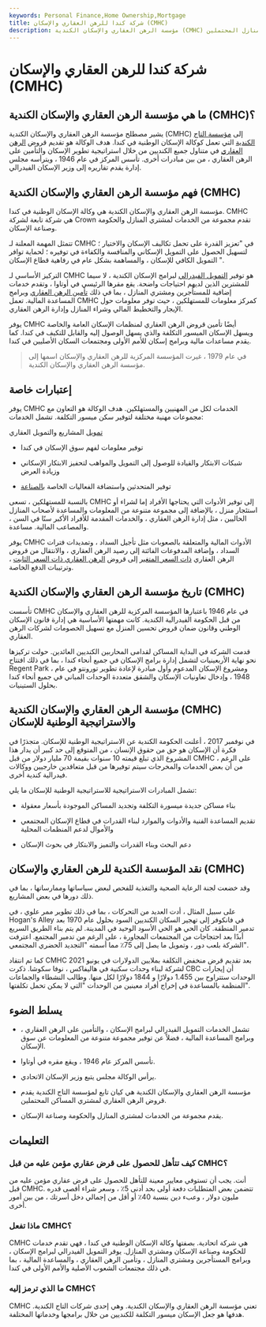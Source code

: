 ```yaml
---
keywords: Personal Finance,Home Ownership,Mortgage
title: شركة كندا للرهن العقاري والإسكان (CMHC)
description: مؤسسة الرهن العقاري والإسكان الكندية (CMHC) هي وكالة الإسكان الوطنية في كندا ، وتقدم قروض الرهن العقاري لمشتري المنازل المحتملين.
---
```


# شركة كندا للرهن العقاري والإسكان (CMHC)
## ما هي مؤسسة الرهن العقاري والإسكان الكندية (CMHC)؟

يشير مصطلح مؤسسة الرهن العقاري والإسكان الكندية (CMHC) إلى [مؤسسة التاج الكندية](/crowncorporation) التي تعمل كوكالة الإسكان الوطنية في كندا. هدف الوكالة هو تقديم قروض [الرهن العقاري](/mortgage) في متناول جميع الكنديين من خلال استراتيجية تطوير الإسكان والتأمين على الرهن العقاري ، من بين مبادرات أخرى. تأسس المركز في عام 1946 ، ويترأسه مجلس إدارة يقدم تقاريره إلى وزير الإسكان الفيدرالي.

## فهم مؤسسة الرهن العقاري والإسكان الكندية (CMHC)

مؤسسة الرهن العقاري والإسكان الكندية هي وكالة الإسكان الوطنية في كندا. CMHC هي شركة تابعة لشركة Crown تقدم مجموعة من الخدمات لمشتري المنازل والحكومة وصناعة الإسكان.

تتمثل المهمة المعلنة لـ CMHC في "تعزيز القدرة على تحمل تكاليف الإسكان والاختيار ؛ لتسهيل الحصول على التمويل الإسكاني والمنافسة والكفاءة في توفيره ؛ لحماية توافر التمويل الكافي للإسكان ، والمساهمة بشكل عام في رفاهية قطاع الإسكان ".

التركيز الأساسي لـ CMHC هو توفير [التمويل الفيدرالي](/federalfunds) لبرامج الإسكان الكندية ، لا سيما للمشترين الذين لديهم احتياجات واضحة. يقع مقرها الرئيسي في أوتاوا ، وتقدم خدمات إضافية للمستأجرين ومشتري المنازل ، بما في ذلك [تأمين الرهن العقاري](/mortgage-insurance) وبرامج المساعدة المالية. تعمل CMHC كمركز معلومات للمستهلكين ، حيث توفر معلومات حول الإيجار والتخطيط المالي وشراء المنازل وإدارة الرهن العقاري.

يوفر CMHC أيضًا تأمين قروض الرهن العقاري لمنظمات الإسكان العامة والخاصة ويسهل الإسكان الميسور التكلفة والذي يسهل الوصول إليه والقابل للتكيف في كندا. كما يقدم مساعدات مالية وبرامج إسكان للأمم الأولى ومجتمعات السكان الأصليين في كندا.

> في عام 1979 ، غيرت المؤسسة المركزية للرهن العقاري والإسكان اسمها إلى مؤسسة الرهن العقاري والإسكان الكندية.

>

## إعتبارات خاصة

يوفر CMHC الخدمات لكل من المهنيين والمستهلكين. هدف الوكالة هو التعاون مع مجموعات مهنية مختلفة لتوفير سكن ميسور التكلفة. تشمل الخدمات:

[تمويل](/financing) المشاريع والتمويل العقاري

- توفير معلومات لفهم سوق الإسكان في كندا

- شبكات الابتكار والقيادة للوصول إلى التمويل والمواهب لتحفيز الابتكار الإسكاني وزيادة العرض

- توفير المتحدثين واستضافة الفعاليات الخاصة [بالصناعة](/industry)

بالنسبة للمستهلكين ، تسعى CMHC إلى توفير الأدوات التي يحتاجها الأفراد إما لشراء أو استئجار منزل ، بالإضافة إلى مجموعة متنوعة من المعلومات والمساعدة لأصحاب المنازل الحاليين ، مثل إدارة الرهن العقاري ، والخدمات المقدمة للأفراد الأكبر سنًا في السن ، والمصاعب المالية. مساعدة.

يوفر CMHC الأدوات المالية والمتعلقة بالصعوبات مثل تأجيل السداد ، وتمديدات فترات السداد ، وإضافة المدفوعات الفائتة إلى رصيد الرهن العقاري ، والانتقال من قروض الرهن العقاري [ذات السعر المتغير](/variable-rate-mortgage) إلى قروض [الرهن العقاري ذات السعر الثابت](/fixed-rate_mortgage) ، وترتيبات الدفع الخاصة.

## تاريخ مؤسسة الرهن العقاري والإسكان الكندية (CMHC)

تأسست CMHC في عام 1946 باعتبارها المؤسسة المركزية للرهن العقاري والإسكان من قبل الحكومة الفيدرالية الكندية. كانت مهمتها الأساسية هي إدارة قانون الإسكان الوطني وقانون ضمان قروض تحسين المنزل مع تسهيل الخصومات لشركات الرهن العقاري.

قدمت الشركة في البداية المساكن لقدامى المحاربين الكنديين العائدين. حولت تركيزها نحو نهاية الأربعينيات لتشمل إدارة برامج الإسكان في جميع أنحاء كندا ، بما في ذلك افتتاح Regent Park ، ومشروع الإسكان المدعوم وأول مبادرة لإعادة تطوير تورونتو في عام 1948 ، وإدخال تعاونيات الإسكان والشقق متعددة الوحدات المباني في جميع أنحاء كندا بحلول الستينيات.

## مؤسسة الرهن العقاري والإسكان الكندية (CMHC) والاستراتيجية الوطنية للإسكان

في نوفمبر 2017 ، أعلنت الحكومة الكندية عن الاستراتيجية الوطنية للإسكان. متجذرًا في فكرة أن الإسكان هو حق من حقوق الإنسان ، من المتوقع إلى حد كبير أن يدار هذا المشروع الذي تبلغ قيمته 10 سنوات بقيمة 70 مليار دولار من قبل CMHC ، على الرغم من أن بعض الخدمات والمخرجات سيتم توفيرها من قبل متعاقدين خارجيين ووكالات فيدرالية كندية أخرى.

تشمل المبادرات الاستراتيجية للاستراتيجية الوطنية للإسكان ما يلي:

- بناء مساكن جديدة ميسورة التكلفة وتجديد المساكن الموجودة بأسعار معقولة

- تقديم المساعدة الفنية والأدوات والموارد لبناء القدرات في قطاع الإسكان المجتمعي والأموال لدعم المنظمات المحلية

- دعم البحث وبناء القدرات والتميز والابتكار في بحوث الإسكان

## نقد المؤسسة الكندية للرهن العقاري والإسكان (CMHC)

وقد خضعت لجنة الرعاية الصحية والتغذية للفحص لبعض سياساتها وممارساتها ، بما في ذلك دورها في بعض المشاريع.

على سبيل المثال ، أدت العديد من التحركات ، بما في ذلك تطوير ممر علوي ، في Hogan's Alley في فانكوفر إلى تهجير السكان الكنديين السود بحلول عام 1970 بعد تدمير المنطقة. كان الحي هو الحي الأسود الوحيد في المدينة. لم يتم بناء الطريق السريع أبدًا بعد احتجاجات من المجتمعات المجاورة ، على الرغم من تدمير المجتمع. اعترفت الشركة بلعب دور ، وتمويل ما يصل إلى 75٪ مما أسمته "التجديد الحضري المجتمعي".

كما تم انتقاد CMHC بعد تقديم قرض منخفض التكلفة بملايين الدولارات في يونيو 2021 لشركة لبناء وحدات سكنية في هاليفاكس ، نوفا سكوشا. ذكرت CBC أن إيجارات الوحدات ستتراوح بين 1.455 دولارًا و 1844 دولارًا لكل منها. وطالب النشطاء والجماعات المنظمة بالمساعدة في إخراج أفراد معينين من الوحدات "التي لا يمكن تحمل تكلفتها".

## يسلط الضوء

- تشمل الخدمات التمويل الفيدرالي لبرامج الإسكان ، والتأمين على الرهن العقاري ، وبرامج المساعدة المالية ، فضلاً عن توفير مجموعة متنوعة من المعلومات عن سوق الإسكان.

- تأسس المركز عام 1946 ، ويقع مقره في أوتاوا.

- يرأس الوكالة مجلس يتبع وزير الإسكان الاتحادي.

- مؤسسة الرهن العقاري والإسكان الكندية هي كيان تابع لمؤسسة التاج الكندية يقدم قروض الرهن العقاري لمشتري المساكن المحتملين.

- يقدم مجموعة من الخدمات لمشتري المنازل والحكومة وصناعة الإسكان.

## التعليمات

### كيف تتأهل للحصول على قرض عقاري مؤمن عليه من قبل CMHC؟

أنت. يجب أن تستوفي معايير معينة للتأهل للحصول على قرض عقاري مؤمن عليه من قبل CMHC. تتضمن بعض المتطلبات دفعة أولى بحد أدنى 5٪ ، وسعر شراء أقصى قدره مليون دولار ، وعبء دين بنسبة 40٪ أو أقل من إجمالي دخل أسرتك ، من بين أمور أخرى.

### ماذا تفعل CMHC؟

CMHC هي شركة اتحادية. بصفتها وكالة الإسكان الوطنية في كندا ، فهي تقدم خدمات للحكومة وصناعة الإسكان ومشتري المنازل. يوفر التمويل الفيدرالي لبرامج الإسكان ، وبرامج المستأجرين ومشتري المنازل ، وتأمين الرهن العقاري ، والمساعدة المالية ، بما في ذلك مجتمعات الشعوب الأصلية والأمم الأولى في كندا.

### ما الذي ترمز إليه CMHC؟

CMHC تعني مؤسسة الرهن العقاري والإسكان الكندية. وهي إحدى شركات التاج الكندية. هدفها هو جعل الإسكان ميسور التكلفة للكنديين من خلال برامجها وخدماتها المختلفة.

